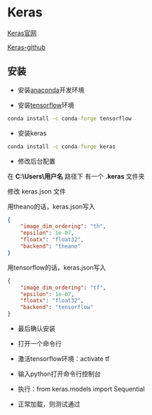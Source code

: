 # Keras

[Keras官网](https://keras.io/)

[Keras-github](https://github.com/fchollet/keras)

## 安装

- 安装[anaconda](/大数据分析/机器学习/Anaconda.md)开发环境

- 安装[tensorflow](/大数据分析/机器学习/TensorFlow.md)环境

```cmd
conda install -c conda-forge tensorflow
```

- 安装keras

```cmd
conda install -c conda-forge keras
```

- 修改后台配置

在 **C:\Users\用户名** 路径下 有一个 **.keras** 文件夹 

修改 keras.json 文件

用theano的话，keras.json写入

```json
{
    "image_dim_ordering": "th", 
    "epsilon": 1e-07, 
    "floatx": "float32", 
    "backend": "theano"
}
```

用tensorflow的话，keras.json写入

```json
{
    "image_dim_ordering": "tf", 
    "epsilon": 1e-07, 
    "floatx": "float32", 
    "backend": "tensorflow"
}
```

- 最后确认安装

 * 打开一个命令行

 * 激活tensorflow环境：activate tf

 * 输入python打开命令行控制台

 * 执行：from keras.models import Sequential

 * 正常加载，则测试通过

